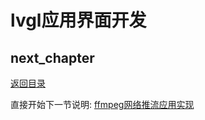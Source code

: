 # lvgl应用界面开发



## next_chapter

[返回目录](../README.md)

直接开始下一节说明: [ffmpeg网络推流应用实现](./ch04-11.ffmpeg_webrtc.md)
